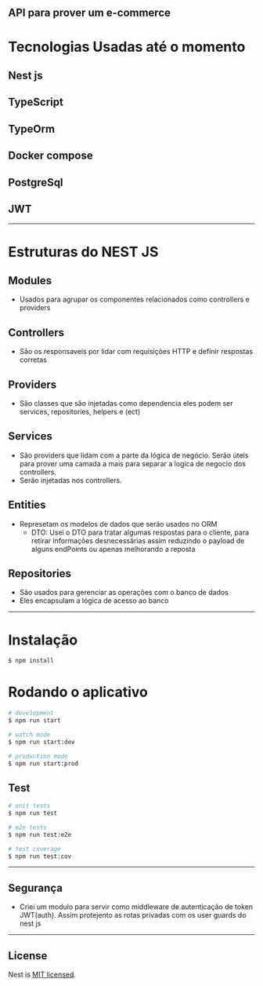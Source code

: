 ## API para prover um e-commerce

# Tecnologias Usadas até o momento

## Nest js
## TypeScript
## TypeOrm
## Docker compose
## PostgreSql
## JWT
<hr/>

# Estruturas do NEST JS
## Modules
- Usados para agrupar os componentes relacionados como controllers e providers
## Controllers
- São os responsaveis por lidar com requisições HTTP e definir respostas corretas
##  Providers
- São classes que são injetadas como dependencia eles podem ser services, repositories, helpers e (ect)
## Services
- São providers que lidam com a parte da lógica de negócio. Serão úteis para prover uma camada a mais para separar a logica de negocio dos controllers.
- Serão injetadas nos controllers.
## Entities
- Represetam os modelos de dados que serão usados no ORM
  - DTO: Usei o DTO para tratar algumas respostas para o cliente, para retirar informações desnecessárias assim reduzindo o payload de alguns endPoints ou apenas melhorando a reposta
## Repositories
- São usados para gerenciar as operações com o banco de dados
- Eles encapsulam a lógica de acesso ao banco

<hr/>
  
# Instalação
```bash
$ npm install
```
# Rodando o aplicativo

```bash
# development
$ npm run start

# watch mode
$ npm run start:dev

# production mode
$ npm run start:prod
```

## Test

```bash
# unit tests
$ npm run test

# e2e tests
$ npm run test:e2e

# test coverage
$ npm run test:cov
```
<hr/>

## Segurança
- Criei um modulo para servir como middleware de autenticação de token JWT(auth). Assim protejento as rotas privadas com os user guards do nest js

<hr/>

## License
Nest is [MIT licensed](LICENSE).
